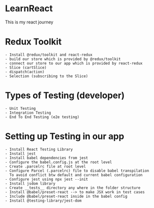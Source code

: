 # LearnReact
This is my react journey


# Redux Toolkit
    - Install @redux/toolkit and react-redux
    - build our store which is provided by @redux/toolkit
    - connect our store to our app which is provided by react-redux
    - Slice (cartSlice)
    - dispatch(action)
    - Selection (subscribing to the Slice)

# Types of Testing (developer)
    - Unit Testing
    - Integration Testing
    - End To End Testing (e2e testing)

# Setting up Testing in our app
    - Install React Testing Library
    - Install jest
    - Install babel dependencies from jest
    - Configure the babel.config.js at the root level
    - Create .parcelrc file at root level
    - Configure Parcel (.parcelrc) file to disable babel transpilation
      To avoid conflict btw default and current babel configuration
    - Configure jest using npx jest --init
    - Install jsdom library
    - Create __tests__ directory any where in the folder structure
    - Install @babel/preset-react --> to make JSX work in test cases
    - Include @babel/preset-react inside in the babel config
    - Install @testing-library/jest-dom
